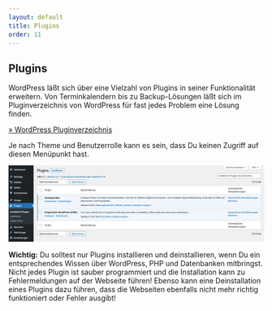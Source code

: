 ```yaml
---
layout: default
title: Plugins
order: 11
---
```


## Plugins

WordPress läßt sich über eine Vielzahl von Plugins in seiner Funktionalität erweitern. Von Terminkalendern bis zu Backup-Lösungen läßt sich im Pluginverzeichnis von WordPress für fast jedes Problem eine Lösung finden.

[» WordPress Pluginverzeichnis](https://wordpress.org/plugins/)

Je nach Theme und Benutzerrolle kann es sein, dass Du keinen Zugriff auf diesen Menüpunkt hast.

![alt text](plugins.jpg "Screen der Pluginübersicht")

<div class="box">
<strong>Wichtig:</strong> Du solltest nur Plugins installieren und deinstallieren, wenn Du ein entsprechendes Wissen über WordPress, PHP und Datenbanken mitbringst. Nicht jedes Plugin ist sauber programmiert und die Installation kann zu Fehlermeldungen auf der Webseite führen! Ebenso kann eine Deinstallation eines Plugins dazu führen, dass die Webseiten ebenfalls nicht mehr richtig funktioniert oder Fehler ausgibt!
</div>
